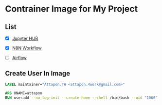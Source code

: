 # Contrainer Image for My Project

## List

- [x] [Jupyter HUB](./juptyerhub/) 
- [x] [N8N Workflow](./n8n/) 
- [ ] [Airflow](./airflow/)


## Create User In Image

```dockerfile
LABEL maintainer="Attapon.TH <attapon.4work@gmail.com>"

ARG UNAME=attapon
RUN useradd --no-log-init --create-home --shell /bin/bash --uid "1000" --no-user-group "${UNAME}"
```
